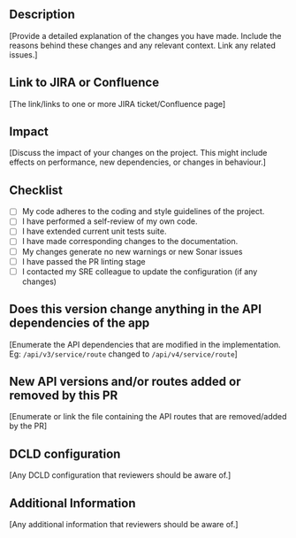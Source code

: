 ## Description
[Provide a detailed explanation of the changes you have made. Include the reasons behind these changes and any relevant context. Link any related issues.]

## Link to JIRA or Confluence
[The link/links to one or more JIRA ticket/Confluence page]

## Impact
[Discuss the impact of your changes on the project. This might include effects on performance, new dependencies, or changes in behaviour.]

## Checklist
- [ ] My code adheres to the coding and style guidelines of the project.
- [ ] I have performed a self-review of my own code.
- [ ] I have extended current unit tests suite.
- [ ] I have made corresponding changes to the documentation.
- [ ] My changes generate no new warnings or new Sonar issues
- [ ] I have passed the PR linting stage
- [ ] I contacted my SRE colleague to update the configuration (if any changes)

## Does this version change anything in the API dependencies of the app
[Enumerate the API dependencies that are modified in the implementation. Eg: `/api/v3/service/route` changed to `/api/v4/service/route`]

## New API versions and/or routes added or removed by this PR
[Enumerate or link the file containing the API routes that are removed/added by the PR]

## DCLD configuration
[Any DCLD configuration that reviewers should be aware of.]

## Additional Information
[Any additional information that reviewers should be aware of.]